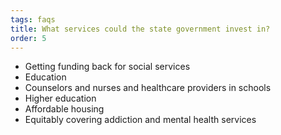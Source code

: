 ```yaml
---
tags: faqs
title: What services could the state government invest in?
order: 5
---
```


- Getting funding back for social services
- Education
- Counselors and nurses and healthcare providers in schools
- Higher education
- Affordable housing
- Equitably covering addiction and mental health services
